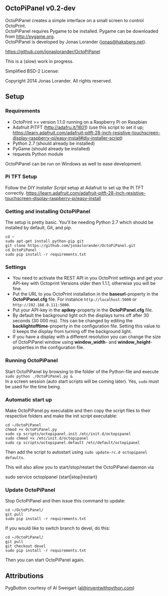 ## OctoPiPanel v0.2-dev ##

OctoPiPanel creates a simple interface on a small screen to control OctoPrint. <br/>
OctoPiPanel requires Pygame to be installed. Pygame can be downloaded from http://pygame.org. <br/>
OctoPiPanel is developed by Jonas Lorander (jonas@haksberg.net).<br/>

https://github.com/jonaslorander/OctoPiPanel

This is a (slow) work in progress.


Simplified BSD-2 License:

Copyright 2014 Jonas Lorander.
All rights reserved.


## Setup ##

### Requirements ###

* OctoPrint >= version 1.1.0 running on a Raspberry Pi on Raspbian
* Adafruit PiTFT (http://adafru.it/1601) (use this script to set it up; https://learn.adafruit.com/adafruit-pitft-28-inch-resistive-touchscreen-display-raspberry-pi/easy-install#diy-installer-script)
* Python 2.7 (should already be installed)
* PyGame (should already be installed)
* requests Python module

OctoPiPanel can be run on Windows as well to ease development.

### Pi TFT Setup ###
Follow the *DIY Installer Script* setup at Adafruit to set up the Pi TFT correctly.
https://learn.adafruit.com/adafruit-pitft-28-inch-resistive-touchscreen-display-raspberry-pi/easy-install

### Getting and installing OctoPiPanel ###
The setup is pretty basic. You'll be needing Python 2.7 which should be installed by default, Git, and pip.
```
cd ~
sudo apt-get install python-pip git
git clone https://github.com/jonaslorander/OctoPiPanel.git
cd OctoPiPanel
sudo pip install -r requirements.txt
```

### Settings ###
* You need to activate the REST API in you OctoPrint settings and get your API-key with Octoprint Versions older then 1.1.1, otherwise you will be fine.
* Put the URL to you OctoPrint installation in the **baseurl**-property in the **OctoPiPanel.cfg** file. For instance `http://localhost:5000` or `http://192.168.0.111:5000`.
* Put your API-key in the **apikey**-property in the **OctoPiPanel.cfg** file.
* By default the background light och the displays turns off after 30 seconds (30 000 ms). This can be changed by editing the **backlightofftime**-property in the configuration file. Setting this value to 0 keeps the display from turning off the background light.
* If you have a display with a different resolution you can change the size of OctoPiPanel window using **window_width**- and **window_height**-properties in the configuration file.

### Running OctoPiPanel ###
Start OctoPiPanel by browsing to the folder of the Python-file and execute <br/>
`sudo python ./OctoPiPanel.py &` <br/>
In a screen session (auto start scripts will be coming later). Yes, `sudo` must be used for the time being.

### Automatic start up ###

Make OctoPiPanel.py executable and then copy the script files to their respective folders and make the init script executable:
```
cd ~/OctoPiPanel
chmod +x OctoPiPanel.py
sudo cp scripts/octopipanel.init /etc/init.d/octopipanel
sudo chmod +x /etc/init.d/octopipanel
sudo cp scripts/octopipanel.default /etc/default/octopipanel
```
Then add the script to autostart using `sudo update-rc.d octopipanel defaults`.

This will also allow you to start/stop/restart the OctoPiPanel daemon via

sudo service octopipanel {start|stop|restart}

### Update OctoPiPanel ###
Stop OctoPiPanel and then issue this command to update:
```
cd ~/OctoPiPanel/
git pull
sudo pip install -r requirements.txt
```

If you would like to switch branch to devel, do this:
```
cd ~/OctoPiPanel/
git pull
git checkout devel
sudo pip install -r requirements.txt
```

Then you can start OctoPiPanel again.

## Attributions ##
PygButton courtesy of Al Sweigart (al@inventwithpython.com)
